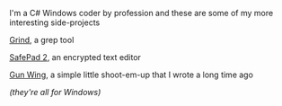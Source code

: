 I'm a C# Windows coder by profession and these are some of my more interesting side-projects

[Grind](grind.md), a grep tool

[SafePad 2](safepad2.md), an encrypted text editor

[Gun Wing](gunwing.md), a simple little shoot-em-up that I wrote a long time ago

_(they're all for Windows)_













